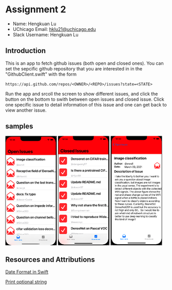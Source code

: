 # Assignment 2

* Name:             Hengkuan Lu
* UChicago Email:   hklu21@uchicago.edu
* Slack Username:   Hengkuan Lu

## Introduction

This is an app to fetch github issues (both open and closed ones). You can set the sepcific github repository that you are interested in in the "GithubClient.swift" with the form

```
https://api.github.com/repos/<OWNER>/<REPO>/issues?state=<STATE>
```

Run the app and srcoll the screen to show different issues, and click the button on the bottom to swith between open issues and closed issue. Click one specific issue to detail information of this issue and one can get back to view another issue.

## samples

![plot](sample/open.png)  ![plot](sample/closed.png)   ![plot](sample/detail.png)


## Resources and Attributions
[Date Format in Swift](https://stackoverflow.com/questions/35700281/date-format-in-swift)

[Print optional string](https://www.reddit.com/r/swift/comments/4rpxh4/print_optional_string_interpolation_without/)